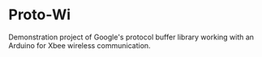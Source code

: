 # Proto-Wi
Demonstration project of Google's protocol buffer library working with an Arduino for Xbee wireless communication. 
